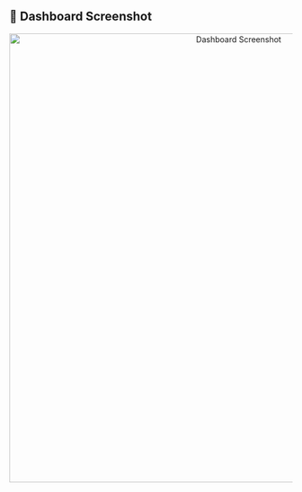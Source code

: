 
## 📸 Dashboard Screenshot

<p align="center">
  <img src="(https://github.com/Akshada16022004/FitFare_Task1/issues/1" alt="Dashboard Screenshot" width="800">
</p>

